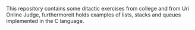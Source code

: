 This repository contains some ditactic exercises from college and from Uri Online Judge, furthermoreit holds examples of lists, stacks and queues implemented in the C language.
